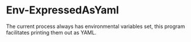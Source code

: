 # Env-ExpressedAsYaml
The current process always has environmental variables set, this program facilitates printing them out as YAML.
